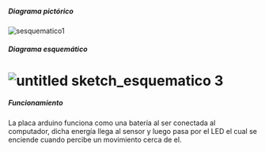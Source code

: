 ##### Diagrama pictórico
![sesquematico1](https://user-images.githubusercontent.com/47117506/52676410-0e686300-2ef8-11e9-8d37-e5c59829e6a6.png)
##### Diagrama esquemático
![untitled sketch_esquematico 3](https://user-images.githubusercontent.com/47117506/52676468-4079c500-2ef8-11e9-897d-a026e86dce58.png)
==================
##### Funcionamiento 
La placa arduino funciona como una batería al ser conectada al computador, dicha energía llega al sensor y luego pasa por el LED 
el cual se enciende cuando percibe un movimiento cerca de el.
